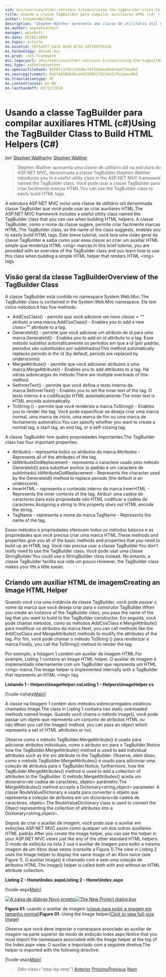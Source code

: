 ```yaml
---
uid: mvc/overview/older-versions-1/views/using-the-tagbuilder-class-to-build-html-helpers-cs
title: Usando a classe TagBuilder para compilar auxiliares HTML (c#) | Microsoft Docs
author: StephenWalther
description: "Stephen Walther apresenta uma classe de utilitário útil na estrutura do ASP.NET MVC, denominada a classe TagBuilder. Você pode usar a classe TagBuilder facilmente..."
ms.author: aspnetcontent
manager: wpickett
ms.date: 03/02/2009
ms.topic: article
ms.assetid: 3975a52f-bd15-4edd-8f3d-1df93672515b
ms.technology: dotnet-mvc
ms.prod: .net-framework
msc.legacyurl: /mvc/overview/older-versions-1/views/using-the-tagbuilder-class-to-build-html-helpers-cs
msc.type: authoredcontent
ms.openlocfilehash: 63f07c3f95c520dbc74f3568aa65dc6a6f34a901
ms.sourcegitcommit: 016f4d58663bcd442930227022de23fb3abee0b3
ms.translationtype: MT
ms.contentlocale: pt-BR
ms.lasthandoff: 02/12/2018
---
```

<a name="using-the-tagbuilder-class-to-build-html-helpers-c"></a><span data-ttu-id="d4174-104">Usando a classe TagBuilder para compilar auxiliares HTML (c#)</span><span class="sxs-lookup"><span data-stu-id="d4174-104">Using the TagBuilder Class to Build HTML Helpers (C#)</span></span>
====================
<span data-ttu-id="d4174-105">por [Stephen Walther](https://github.com/StephenWalther)</span><span class="sxs-lookup"><span data-stu-id="d4174-105">by [Stephen Walther](https://github.com/StephenWalther)</span></span>

> <span data-ttu-id="d4174-106">Stephen Walther apresenta uma classe de utilitário útil na estrutura do ASP.NET MVC, denominada a classe TagBuilder.</span><span class="sxs-lookup"><span data-stu-id="d4174-106">Stephen Walther introduces you to a useful utility class in the ASP.NET MVC framework named the TagBuilder class.</span></span> <span data-ttu-id="d4174-107">Você pode usar a classe TagBuilder para criar facilmente marcas HTML.</span><span class="sxs-lookup"><span data-stu-id="d4174-107">You can use the TagBuilder class to easily build HTML tags.</span></span>


<span data-ttu-id="d4174-108">A estrutura ASP.NET MVC inclui uma classe de utilitário útil denominada classe TagBuilder que você pode usar ao criar auxiliares HTML.</span><span class="sxs-lookup"><span data-stu-id="d4174-108">The ASP.NET MVC framework includes a useful utility class named the TagBuilder class that you can use when building HTML helpers.</span></span> <span data-ttu-id="d4174-109">A classe TagBuilder, como o nome da classe sugere, permite criar facilmente marcas HTML.</span><span class="sxs-lookup"><span data-stu-id="d4174-109">The TagBuilder class, as the name of the class suggests, enables you to easily build HTML tags.</span></span> <span data-ttu-id="d4174-110">Este breve tutorial, você terá uma visão geral da classe TagBuilder e saiba como usar essa classe ao criar um auxiliar HTML simple que renderiza HTML &lt;img&gt; marcas.</span><span class="sxs-lookup"><span data-stu-id="d4174-110">In this brief tutorial, you are provided with an overview of the TagBuilder class and you learn how to use this class when building a simple HTML helper that renders HTML &lt;img&gt; tags.</span></span>

## <a name="overview-of-the-tagbuilder-class"></a><span data-ttu-id="d4174-111">Visão geral da classe TagBuilder</span><span class="sxs-lookup"><span data-stu-id="d4174-111">Overview of the TagBuilder Class</span></span>

<span data-ttu-id="d4174-112">A classe TagBuilder está contida no namespace System.Web.Mvc.</span><span class="sxs-lookup"><span data-stu-id="d4174-112">The TagBuilder class is contained in the System.Web.Mvc namespace.</span></span> <span data-ttu-id="d4174-113">Ele tem cinco métodos:</span><span class="sxs-lookup"><span data-stu-id="d4174-113">It has five methods:</span></span>

- <span data-ttu-id="d4174-114">AddCssClass() - permite que você adicione um novo *classe = ""* atributo a uma marca.</span><span class="sxs-lookup"><span data-stu-id="d4174-114">AddCssClass() - Enables you to add a new *class=""* attribute to a tag.</span></span>
- <span data-ttu-id="d4174-115">GenerateId() - permite que você adicione um atributo de id para uma marca.</span><span class="sxs-lookup"><span data-stu-id="d4174-115">GenerateId() - Enables you to add an id attribute to a tag.</span></span> <span data-ttu-id="d4174-116">Esse método substitui automaticamente os períodos em que a id (por padrão, períodos são substituídos por sublinhados)</span><span class="sxs-lookup"><span data-stu-id="d4174-116">This method automatically replaces periods in the id (by default, periods are replaced by underscores)</span></span>
- <span data-ttu-id="d4174-117">MergeAttribute() - permite que você adicionar atributos a uma marca.</span><span class="sxs-lookup"><span data-stu-id="d4174-117">MergeAttribute() - Enables you to add attributes to a tag.</span></span> <span data-ttu-id="d4174-118">Há várias sobrecargas do método.</span><span class="sxs-lookup"><span data-stu-id="d4174-118">There are multiple overloads of this method.</span></span>
- <span data-ttu-id="d4174-119">SetInnerText() - permite que você defina o texto interno da marca.</span><span class="sxs-lookup"><span data-stu-id="d4174-119">SetInnerText() - Enables you to set the inner text of the tag.</span></span> <span data-ttu-id="d4174-120">O texto interno é a codificação HTML automaticamente.</span><span class="sxs-lookup"><span data-stu-id="d4174-120">The inner text is HTML encode automatically.</span></span>
- <span data-ttu-id="d4174-121">ToString () - permite que você renderize a marca.</span><span class="sxs-lookup"><span data-stu-id="d4174-121">ToString() - Enables you to render the tag.</span></span> <span data-ttu-id="d4174-122">Você pode especificar se deseja criar uma marca normal, uma marca de início, uma marca de fim ou uma marca de fechamento automático.</span><span class="sxs-lookup"><span data-stu-id="d4174-122">You can specify whether you want to create a normal tag, a start tag, an end tag, or a self-closing tag.</span></span>
  

<span data-ttu-id="d4174-123">A classe TagBuilder tem quatro propriedades importantes:</span><span class="sxs-lookup"><span data-stu-id="d4174-123">The TagBuilder class has four important properties:</span></span>

- <span data-ttu-id="d4174-124">Atributos - representa todos os atributos da marca.</span><span class="sxs-lookup"><span data-stu-id="d4174-124">Attributes - Represents all of the attributes of the tag.</span></span>
- <span data-ttu-id="d4174-125">IdAttributeDotReplacement - representa o caractere usado pelo método GenerateId() para substituir pontos (o padrão é um caractere de sublinhado).</span><span class="sxs-lookup"><span data-stu-id="d4174-125">IdAttributeDotReplacement - Represents the character used by the GenerateId() method to replace periods (the default is an underscore).</span></span>
- <span data-ttu-id="d4174-126">InnerHTML - representa o conteúdo interno da marca.</span><span class="sxs-lookup"><span data-stu-id="d4174-126">InnerHTML - Represents the inner contents of the tag.</span></span> <span data-ttu-id="d4174-127">Atribuir uma cadeia de caracteres para esta propriedade *não* HTML codificar a cadeia de caracteres.</span><span class="sxs-lookup"><span data-stu-id="d4174-127">Assigning a string to this property *does not* HTML encode the string.</span></span>
- <span data-ttu-id="d4174-128">TagName - representa o nome da marca.</span><span class="sxs-lookup"><span data-stu-id="d4174-128">TagName - Represents the name of the tag.</span></span>

<span data-ttu-id="d4174-129">Esses métodos e propriedades oferecem todos os métodos básicos e as propriedades que você precisa criar uma marca HTML.</span><span class="sxs-lookup"><span data-stu-id="d4174-129">These methods and properties give you all of the basic methods and properties that you need to build up an HTML tag.</span></span> <span data-ttu-id="d4174-130">Você não precisa usar a classe TagBuilder.</span><span class="sxs-lookup"><span data-stu-id="d4174-130">You don't really need to use the TagBuilder class.</span></span> <span data-ttu-id="d4174-131">Você pode usar uma classe StringBuilder.</span><span class="sxs-lookup"><span data-stu-id="d4174-131">You could use a StringBuilder class instead.</span></span> <span data-ttu-id="d4174-132">No entanto, a classe TagBuilder facilita sua vida um pouco.</span><span class="sxs-lookup"><span data-stu-id="d4174-132">However, the TagBuilder class makes your life a little easier.</span></span>

## <a name="creating-an-image-html-helper"></a><span data-ttu-id="d4174-133">Criando um auxiliar HTML de imagem</span><span class="sxs-lookup"><span data-stu-id="d4174-133">Creating an Image HTML Helper</span></span>

<span data-ttu-id="d4174-134">Quando você cria uma instância da classe TagBuilder, você pode passar o nome da marca que você deseja criar para o construtor TagBuilder.</span><span class="sxs-lookup"><span data-stu-id="d4174-134">When you create an instance of the TagBuilder class, you pass the name of the tag that you want to build to the TagBuilder constructor.</span></span> <span data-ttu-id="d4174-135">Em seguida, você pode chamar métodos, como os métodos AddCssClass e MergeAttribute() para modificar os atributos da marca.</span><span class="sxs-lookup"><span data-stu-id="d4174-135">Next, you can call methods like the AddCssClass and MergeAttribute() methods to modify the attributes of the tag.</span></span> <span data-ttu-id="d4174-136">Por fim, você pode chamar o método ToString () para renderizar a marca.</span><span class="sxs-lookup"><span data-stu-id="d4174-136">Finally, you call the ToString() method to render the tag.</span></span>

<span data-ttu-id="d4174-137">Por exemplo, a listagem 1 contém um auxiliar de imagem HTML.</span><span class="sxs-lookup"><span data-stu-id="d4174-137">For example, Listing 1 contains an Image HTML helper.</span></span> <span data-ttu-id="d4174-138">O auxiliar de imagem é implementado internamente com um TagBuilder que representa um HTML &lt;img&gt; marca.</span><span class="sxs-lookup"><span data-stu-id="d4174-138">The Image helper is implemented internally with a TagBuilder that represents an HTML &lt;img&gt; tag.</span></span>

<span data-ttu-id="d4174-139">**Listando 1 - Helpers\ImageHelper.cs**</span><span class="sxs-lookup"><span data-stu-id="d4174-139">**Listing 1 - Helpers\ImageHelper.cs**</span></span>

[!code-csharp[Main](using-the-tagbuilder-class-to-build-html-helpers-cs/samples/sample1.cs)]

<span data-ttu-id="d4174-140">A classe na listagem 1 contém dois métodos sobrecarregados estáticos chamados Image.</span><span class="sxs-lookup"><span data-stu-id="d4174-140">The class in Listing 1 contains two static overloaded methods named Image.</span></span> <span data-ttu-id="d4174-141">Quando você chama o método Image(), você pode passar um objeto que representa um conjunto de atributos HTML ou não.</span><span class="sxs-lookup"><span data-stu-id="d4174-141">When you call the Image() method, you can pass an object which represents a set of HTML attributes or not.</span></span>

<span data-ttu-id="d4174-142">Observe como o método TagBuilder.MergeAttribute() é usado para adicionar atributos individuais, como o atributo src para o TagBuilder.</span><span class="sxs-lookup"><span data-stu-id="d4174-142">Notice how the TagBuilder.MergeAttribute() method is used to add individual attributes such as the src attribute to the TagBuilder.</span></span> <span data-ttu-id="d4174-143">Observe, além disso, como o método TagBuilder.MergeAttributes() é usado para adicionar uma coleção de atributos para o TagBuilder.</span><span class="sxs-lookup"><span data-stu-id="d4174-143">Notice, furthermore, how the TagBuilder.MergeAttributes() method is used to add a collection of attributes to the TagBuilder.</span></span> <span data-ttu-id="d4174-144">O método MergeAttributes() aceita um dicionário&lt;de cadeia de caracteres, objeto&gt; parâmetro.</span><span class="sxs-lookup"><span data-stu-id="d4174-144">The MergeAttributes() method accepts a Dictionary&lt;string,object&gt; parameter.</span></span> <span data-ttu-id="d4174-145">A classe RouteValueDictionary é usada para converter o objeto que representa a coleção de atributos em um dicionário&lt;de cadeia de caracteres, objeto&gt;.</span><span class="sxs-lookup"><span data-stu-id="d4174-145">The RouteValueDictionary class is used to convert the Object representing the collection of attributes into a Dictionary&lt;string,object&gt;.</span></span>

<span data-ttu-id="d4174-146">Depois de criar o auxiliar de imagem, você pode usar o auxiliar em exibições ASP.NET MVC assim como qualquer um dos outros auxiliares HTML padrão.</span><span class="sxs-lookup"><span data-stu-id="d4174-146">After you create the Image helper, you can use the helper in your ASP.NET MVC views just like any of the other standard HTML helpers.</span></span> <span data-ttu-id="d4174-147">O modo de exibição na lista 2 usa o auxiliar de imagem para exibir a mesma imagem de um Xbox duas vezes (consulte a Figura 1).</span><span class="sxs-lookup"><span data-stu-id="d4174-147">The view in Listing 2 uses the Image helper to display the same image of an Xbox twice (see Figure 1).</span></span> <span data-ttu-id="d4174-148">O auxiliar Image() é chamado com e sem uma coleção de atributos HTML.</span><span class="sxs-lookup"><span data-stu-id="d4174-148">The Image() helper is called both with and without an HTML attribute collection.</span></span>

<span data-ttu-id="d4174-149">**Listing 2 - Home\Index.aspx**</span><span class="sxs-lookup"><span data-stu-id="d4174-149">**Listing 2 - Home\Index.aspx**</span></span>

[!code-aspx[Main](using-the-tagbuilder-class-to-build-html-helpers-cs/samples/sample2.aspx)]


<span data-ttu-id="d4174-150">[![A caixa de diálogo Novo projeto](using-the-tagbuilder-class-to-build-html-helpers-cs/_static/image1.jpg)](using-the-tagbuilder-class-to-build-html-helpers-cs/_static/image1.png)</span><span class="sxs-lookup"><span data-stu-id="d4174-150">[![The New Project dialog box](using-the-tagbuilder-class-to-build-html-helpers-cs/_static/image1.jpg)](using-the-tagbuilder-class-to-build-html-helpers-cs/_static/image1.png)</span></span>

<span data-ttu-id="d4174-151">**Figura 01**: usando o auxiliar de imagem ([clique para exibir a imagem em tamanho normal](using-the-tagbuilder-class-to-build-html-helpers-cs/_static/image2.png))</span><span class="sxs-lookup"><span data-stu-id="d4174-151">**Figure 01**: Using the Image helper([Click to view full-size image](using-the-tagbuilder-class-to-build-html-helpers-cs/_static/image2.png))</span></span>


<span data-ttu-id="d4174-152">Observe que você deve importar o namespace associado ao auxiliar de imagem na parte superior do modo de exibição Index.aspx.</span><span class="sxs-lookup"><span data-stu-id="d4174-152">Notice that you must import the namespace associated with the Image helper at the top of the Index.aspx view.</span></span> <span data-ttu-id="d4174-153">O auxiliar é importado com a seguinte diretiva:</span><span class="sxs-lookup"><span data-stu-id="d4174-153">The helper is imported with the following directive:</span></span>

[!code-aspx[Main](using-the-tagbuilder-class-to-build-html-helpers-cs/samples/sample3.aspx)]

>[!div class="step-by-step"]
<span data-ttu-id="d4174-154">[Anterior](creating-custom-html-helpers-cs.md)
[Próximo](creating-page-layouts-with-view-master-pages-cs.md)</span><span class="sxs-lookup"><span data-stu-id="d4174-154">[Previous](creating-custom-html-helpers-cs.md)
[Next](creating-page-layouts-with-view-master-pages-cs.md)</span></span>
